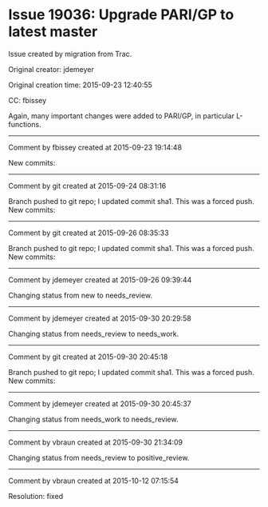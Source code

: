 # Issue 19036: Upgrade PARI/GP to latest master

Issue created by migration from Trac.

Original creator: jdemeyer

Original creation time: 2015-09-23 12:40:55

CC:  fbissey

Again, many important changes were added to PARI/GP, in particular L-functions.


---

Comment by fbissey created at 2015-09-23 19:14:48

New commits:


---

Comment by git created at 2015-09-24 08:31:16

Branch pushed to git repo; I updated commit sha1. This was a forced push. New commits:


---

Comment by git created at 2015-09-26 08:35:33

Branch pushed to git repo; I updated commit sha1. This was a forced push. New commits:


---

Comment by jdemeyer created at 2015-09-26 09:39:44

Changing status from new to needs_review.


---

Comment by jdemeyer created at 2015-09-30 20:29:58

Changing status from needs_review to needs_work.


---

Comment by git created at 2015-09-30 20:45:18

Branch pushed to git repo; I updated commit sha1. This was a forced push. New commits:


---

Comment by jdemeyer created at 2015-09-30 20:45:37

Changing status from needs_work to needs_review.


---

Comment by vbraun created at 2015-09-30 21:34:09

Changing status from needs_review to positive_review.


---

Comment by vbraun created at 2015-10-12 07:15:54

Resolution: fixed
